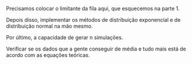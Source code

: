 Precisamos colocar o limitante da fila aqui, que esquecemos na parte 1.

Depois disso, implementar os métodos de distribuição exponencial e de distribuição
normal na mão mesmo.

Por último, a capacidade de gerar n simulações.

Verificar se os dados que a gente conseguir de média e tudo mais está de acordo com as equações teóricas.
